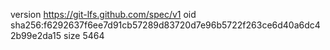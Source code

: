 version https://git-lfs.github.com/spec/v1
oid sha256:f6292637f6ee7d91cb57289d83720d7e96b5722f263ce6d40a6dc42b99e2da15
size 5464
